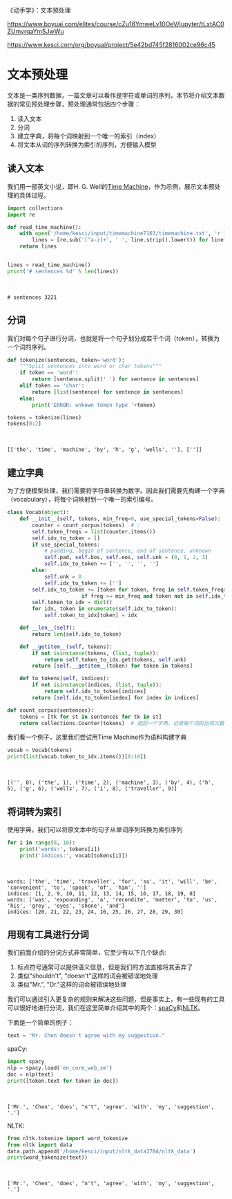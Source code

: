 《动手学》：文本预处理

https://www.boyuai.com/elites/course/cZu18YmweLv10OeV/jupyter/tLxtAC0ZUmyrqaYmSJwWu

https://www.kesci.com/org/boyuai/project/5e42bd745f2816002ce96c45

# 文本预处理

文本是一类序列数据，一篇文章可以看作是字符或单词的序列，本节将介绍文本数据的常见预处理步骤，预处理通常包括四个步骤：

1. 读入文本
2. 分词
3. 建立字典，将每个词映射到一个唯一的索引（index）
4. 将文本从词的序列转换为索引的序列，方便输入模型



## 读入文本

我们用一部英文小说，即H. G. Well的[Time Machine](http://www.gutenberg.org/ebooks/35)，作为示例，展示文本预处理的具体过程。



```python
import collections
import re

def read_time_machine():
    with open('/home/kesci/input/timemachine7163/timemachine.txt', 'r') as f:
        lines = [re.sub('[^a-z]+', ' ', line.strip().lower()) for line in f]
    return lines


lines = read_time_machine()
print('# sentences %d' % len(lines))
```

​    

```
# sentences 3221
```



## 分词

我们对每个句子进行分词，也就是将一个句子划分成若干个词（token），转换为一个词的序列。



```python
def tokenize(sentences, token='word'):
    """Split sentences into word or char tokens"""
    if token == 'word':
        return [sentence.split(' ') for sentence in sentences]
    elif token == 'char':
        return [list(sentence) for sentence in sentences]
    else:
        print('ERROR: unkown token type '+token)

tokens = tokenize(lines)
tokens[0:2]
```

​    

```
[['the', 'time', 'machine', 'by', 'h', 'g', 'wells', ''], ['']]
```



## 建立字典

为了方便模型处理，我们需要将字符串转换为数字。因此我们需要先构建一个字典（vocabulary），将每个词映射到一个唯一的索引编号。



```python
class Vocab(object):
    def __init__(self, tokens, min_freq=0, use_special_tokens=False):
        counter = count_corpus(tokens)  # : 
        self.token_freqs = list(counter.items())
        self.idx_to_token = []
        if use_special_tokens:
            # padding, begin of sentence, end of sentence, unknown
            self.pad, self.bos, self.eos, self.unk = (0, 1, 2, 3)
            self.idx_to_token += ['', '', '', '']
        else:
            self.unk = 0
            self.idx_to_token += ['']
        self.idx_to_token += [token for token, freq in self.token_freqs
                        if freq >= min_freq and token not in self.idx_to_token]
        self.token_to_idx = dict()
        for idx, token in enumerate(self.idx_to_token):
            self.token_to_idx[token] = idx

    def __len__(self):
        return len(self.idx_to_token)

    def __getitem__(self, tokens):
        if not isinstance(tokens, (list, tuple)):
            return self.token_to_idx.get(tokens, self.unk)
        return [self.__getitem__(token) for token in tokens]

    def to_tokens(self, indices):
        if not isinstance(indices, (list, tuple)):
            return self.idx_to_token[indices]
        return [self.idx_to_token[index] for index in indices]

def count_corpus(sentences):
    tokens = [tk for st in sentences for tk in st]
    return collections.Counter(tokens)  # 返回一个字典，记录每个词的出现次数
```



我们看一个例子，这里我们尝试用Time Machine作为语料构建字典



```python
vocab = Vocab(tokens)
print(list(vocab.token_to_idx.items())[0:10])
```

​    

```
[('', 0), ('the', 1), ('time', 2), ('machine', 3), ('by', 4), ('h', 5), ('g', 6), ('wells', 7), ('i', 8), ('traveller', 9)]
```



## 将词转为索引

使用字典，我们可以将原文本中的句子从单词序列转换为索引序列



```python
for i in range(8, 10):
    print('words:', tokens[i])
    print('indices:', vocab[tokens[i]])
```

​    

```
words: ['the', 'time', 'traveller', 'for', 'so', 'it', 'will', 'be', 'convenient', 'to', 'speak', 'of', 'him', '']
indices: [1, 2, 9, 10, 11, 12, 13, 14, 15, 16, 17, 18, 19, 0]
words: ['was', 'expounding', 'a', 'recondite', 'matter', 'to', 'us', 'his', 'grey', 'eyes', 'shone', 'and']
indices: [20, 21, 22, 23, 24, 16, 25, 26, 27, 28, 29, 30]
```



## 用现有工具进行分词

我们前面介绍的分词方式非常简单，它至少有以下几个缺点:

1. 标点符号通常可以提供语义信息，但是我们的方法直接将其丢弃了
2. 类似“shouldn't", "doesn't"这样的词会被错误地处理
3. 类似"Mr.", "Dr."这样的词会被错误地处理

我们可以通过引入更复杂的规则来解决这些问题，但是事实上，有一些现有的工具可以很好地进行分词，我们在这里简单介绍其中的两个：[spaCy](https://spacy.io/)和[NLTK](https://www.nltk.org/)。

下面是一个简单的例子：



```python
text = "Mr. Chen doesn't agree with my suggestion."
```



spaCy:



```python
import spacy
nlp = spacy.load('en_core_web_sm')
doc = nlp(text)
print([token.text for token in doc])
```

​    

```
['Mr.', 'Chen', 'does', "n't", 'agree', 'with', 'my', 'suggestion', '.']
```



NLTK:



```python
from nltk.tokenize import word_tokenize
from nltk import data
data.path.append('/home/kesci/input/nltk_data3784/nltk_data')
print(word_tokenize(text))
```

​    

```
['Mr.', 'Chen', 'does', "n't", 'agree', 'with', 'my', 'suggestion', '.']
```
